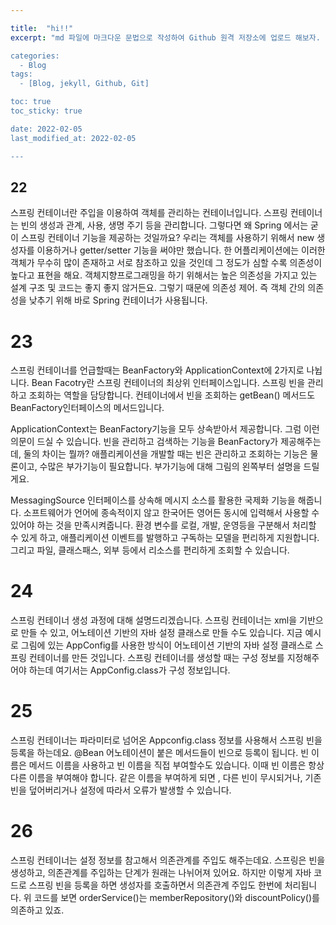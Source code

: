 ```yaml
---

title:  "hi!!"
excerpt: "md 파일에 마크다운 문법으로 작성하여 Github 원격 저장소에 업로드 해보자. 

categories:
  - Blog
tags:
  - [Blog, jekyll, Github, Git]

toc: true
toc_sticky: true

date: 2022-02-05
last_modified_at: 2022-02-05

---
```


## 22

스프링 컨테이너란 주입을 이용하여 객체를 관리하는 컨테이너입니다. 스프링 컨테이너는 빈의 생성과 관계, 사용, 생명 주기 등을 관리합니다. 그렇다면 왜 Spring 에서는 굳이 스프링 컨테이너 기능을 제공하는 것일까요? 우리는 객체를 사용하기 위해서 new 생성자를 이용하거나 getter/setter 기능을 써야만 했습니다. 한 어플리케이션에는 이러한 객체가 무수히 많이 존재하고 서로 참조하고 있을 것인데 그 정도가 심할 수록 의존성이 높다고 표현을 해요. 객체지향프로그래밍을 하기 위해서는 높은 의존성을 가지고 있는 설계 구조 및 코드는 좋지 좋지 않거든요. 그렇기 때문에 의존성 제어. 즉 객체 간의 의존성을 낮추기 위해 바로 Spring 컨테이너가 사용됩니다.

# 23

스프링 컨테이너를 언급할때는 BeanFactory와 ApplicationContext에 2가지로 나뉩니다.  Bean Facotry란 스프링 컨테이너의 최상위 인터페이스입니다. 스프링 빈을 관리하고 조회하는 역할을 담당합니다. 컨테이너에서 빈을 조회하는 getBean() 메서드도 BeanFactory인터페이스의 메서드입니다. 

ApplicationContext는 BeanFactory기능을 모두 상속받아서 제공합니다. 그럼 이런 의문이 드실 수 있습니다. 빈을 관리하고 검색하는 기능을 BeanFactory가 제공해주는데, 둘의 차이는 뭘까? 애플리케이션을 개발할 때는 빈은 관리하고 조회하는 기능은 물론이고, 수많은 부가기능이 필요합니다. 부가기능에 대해 그림의 왼쪽부터 설명을 드릴게요.

MessagingSource 인터페이스를 상속해 메시지 소스를 활용한 국제화 기능을 해줍니다. 소프트웨어가 언어에 종속적이지 않고 한국어든 영어든 동시에 입력해서 사용할 수 있어야 하는 것을 만족시켜줍니다. 환경 변수를 로컬, 개발, 운영등을 구분해서 처리할 수 있게 하고, 애플리케이션 이벤트를 발행하고 구독하는 모델을 편리하게 지원합니다. 그리고 파일, 클래스패스, 외부 등에서 리소스를 편리하게 조회할 수 있습니다.

# 24

스프링 컨테이너 생성 과정에 대해 설명드리겠습니다. 스프링 컨테이너는 xml을 기반으로 만들 수 있고, 어노테이션 기반의 자바 설정 클래스로 만들 수도 있습니다. 지금 예시로 그림에 있는 AppConfig를 사용한 방식이 어노테이션 기반의 자바 설정 클래스로 스프링 컨테이너를 만든 것입니다.  스프링 컨테이너를 생성할 때는 구성 정보를 지정해주어야 하는데 여기서는 AppConfig.class가 구성 정보입니다.

# 25

스프링 컨테이너는 파라미터로 넘어온 Appconfig.class 정보를 사용해서 스프링 빈을 등록을 하는데요. @Bean 어노테이션이 붙은 메서드들이 빈으로 등록이 됩니다. 빈 이름은 메서드 이름을 사용하고 빈 이름을 직접 부여할수도 있습니다. 이때 빈 이름은 항상 다른 이름을 부여해야 합니다. 같은 이름을 부여하게 되면 , 다른 빈이 무시되거나, 기존 빈을 덮어버리거나 설정에 따라서 오류가 발생할 수 있습니다.

# 26

스프링 컨테이너는 설정 정보를 참고해서 의존관계를 주입도 해주는데요. 스프링은 빈을 생성하고, 의존관계를 주입하는 단계가 원래는 나뉘어져 있어요. 하지만 이렇게 자바 코드로 스프링 빈을 등록을 하면 생성자를 호출하면서 의존관계 주입도 한번에 처리됩니다. 위 코드를 보면 orderService()는 memberRepository()와 discountPolicy()를 의존하고 있죠. 